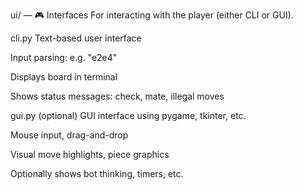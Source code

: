 ui/ — 🎮 Interfaces
For interacting with the player (either CLI or GUI).

cli.py
Text-based user interface

Input parsing: e.g. "e2e4"

Displays board in terminal

Shows status messages: check, mate, illegal moves

gui.py (optional)
GUI interface using pygame, tkinter, etc.

Mouse input, drag-and-drop

Visual move highlights, piece graphics

Optionally shows bot thinking, timers, etc.